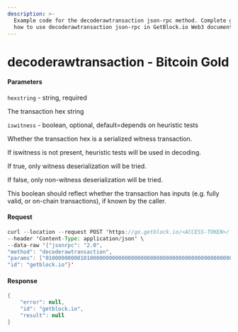 ```yaml
---
description: >-
  Example code for the decoderawtransaction json-rpc method. Сomplete guide on
  how to use decoderawtransaction json-rpc in GetBlock.io Web3 documentation.
---
```


# decoderawtransaction - Bitcoin Gold

#### Parameters

`hexstring` - string, required

The transaction hex string

`iswitness` - boolean, optional, default=depends on heuristic tests

Whether the transaction hex is a serialized witness transaction.

If iswitness is not present, heuristic tests will be used in decoding.

If true, only witness deserialization will be tried.

If false, only non-witness deserialization will be tried.

This boolean should reflect whether the transaction has inputs (e.g. fully valid, or on-chain transactions), if known by the caller.

#### Request

```java
curl --location --request POST 'https://go.getblock.io/<ACCESS-TOKEN>/' \
--header 'Content-Type: application/json' \ 
--data-raw '{"jsonrpc": "2.0",
"method": "decoderawtransaction",
"params": ["010000000001010000000000000000000000000000000000000000000000000000000000000000ffffffff320336b80a005a2d4e4f4d50212068747470733a2f2f6769746875622e636f6d2f6a6f7368756179616275742f7a2d6e6f6d70ffffffff0240be4025000000001976a9140cb60a52559620e5de9a297612d49f55f7fd14ea88ac0000000000000000266a24aa21a9ede2f61c3f71d1defd3fa999dfa36953755c690689799962b48bebd836974e8cf90120000000000000000000000000000000000000000000000000000000000000000000000000", null],
"id": "getblock.io"}'
```

#### Response

```java
{
    "error": null,
    "id": "getblock.io",
    "result": null
}
```
